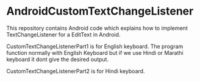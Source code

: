 # AndroidCustomTextChangeListener
This repository contains Android code which explains how to implement TextChangeListener for a EditText in Android.

CustomTextChangeListenerPart1 is for English keyboard. The program function normally with English Keyboard but if we use Hindi or Marathi keyboard it dont give the desired output.

CustomTextChangeListenerPart2 is for Hindi keyboard.
